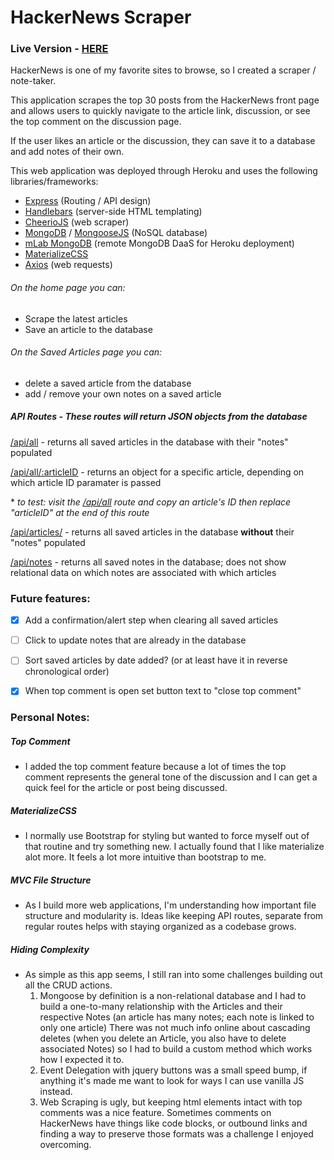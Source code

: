 # HackerNews Scraper

### Live Version - [HERE](https://evening-coast-01303.herokuapp.com/)

HackerNews is one of my favorite sites to browse, so I created a scraper / note-taker.

This  application scrapes the top 30 posts from the HackerNews front page and allows users to quickly navigate to the article link, discussion, or see the top comment on the discussion page.

If the user likes an article or the discussion, they can save it to a database and add notes of their own.


This web application was deployed through Heroku and uses the following libraries/frameworks:
- [Express](https://expressjs.com/) (Routing / API design)
- [Handlebars](https://handlebarsjs.com/guide/) (server-side HTML templating)
- [CheerioJS](https://cheerio.js.org/) (web scraper)
- [MongoDB](https://www.mongodb.com/) / [MongooseJS](https://mongoosejs.com/docs/index.html) (NoSQL database)
- [mLab MongoDB](https://www.mlab.com/) (remote MongoDB DaaS for Heroku deployment)
- [MaterializeCSS](https://materializecss.com/getting-started.html)
- [Axios](https://github.com/axios/axios) (web requests)


###### On the home page you can:
- Scrape the latest articles
- Save an article to the database

###### On the Saved Articles page you can:
- delete a saved article from the database
- add / remove your own notes on a saved article


##### API Routes - These routes will return JSON objects from the database

[/api/all](https://evening-coast-01303.herokuapp.com/api/all) - returns all saved articles in the database with their "notes" populated

[/api/all/:articleID](https://evening-coast-01303.herokuapp.com/api/all/) - returns an object for a specific article, depending on which article ID paramater is passed

\* *to test: visit the [/api/all](https://evening-coast-01303.herokuapp.com/api/all/articleID) route and copy an article's ID then replace "articleID" at the end of this route*

[/api/articles/](https://evening-coast-01303.herokuapp.com/api/articles) - returns all saved articles in the database **without** their "notes" populated

[/api/notes](https://evening-coast-01303.herokuapp.com/api/notes) - returns all saved notes in the database; does not show relational data on which notes are associated with which articles


### Future features:
- [x] Add a confirmation/alert step when clearing all saved articles
- [ ] Click to update notes that are already in the database
- [ ] Sort saved articles by date added? (or at least have it in reverse chronological order)
- [x] When top comment is open set button text to "close top comment"


### Personal Notes:

##### Top Comment
- I added the top comment feature because a lot of times the top comment represents the general tone of the discussion and I can get a quick feel for the article or post being discussed.

##### MaterializeCSS
- I normally use Bootstrap for styling but wanted to force myself out of that routine and try something new. I actually found that I like materialize alot more. It feels a lot more intuitive than bootstrap to me.


##### MVC File Structure
- As I build more web applications, I'm understanding how important file structure and modularity is. Ideas like keeping API routes, separate from regular routes helps with staying organized as a codebase grows.

##### Hiding Complexity
- As simple as this app seems, I still ran into some challenges building out all the CRUD actions.
	1. Mongoose by definition is a non-relational database and I had to build a one-to-many relationship with the Articles and their respective Notes (an article has many notes; each note is linked to only one article) There was not much info online about cascading deletes (when you delete an Article, you also have to delete associated Notes) so I had to build a custom method which works how I expected it to.
	2. Event Delegation with jquery buttons was a small speed bump, if anything it's made me want to look for ways I can use vanilla JS instead.
	3. Web Scraping is ugly, but keeping html elements intact with top comments was a nice feature. Sometimes comments on HackerNews have things like code blocks, or outbound links and finding a way to preserve those formats was a challenge I enjoyed overcoming.


